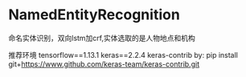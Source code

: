 # NamedEntityRecognition
命名实体识别，双向lstm加crf,实体选取的是人物地点和机构

推荐环境
tensorflow==1.13.1
keras==2.2.4
keras-contrib by: pip install git+https://www.github.com/keras-team/keras-contrib.git

